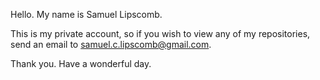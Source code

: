 Hello. My name is Samuel Lipscomb.

This is my private account, so if you wish to view any of my repositories,
send an email to samuel.c.lipscomb@gmail.com.

Thank you. Have a wonderful day.

<!---
This is a private account. Please email samuel.c.lipscomb@gmail.com to permission
to view any repositories stored here.
--->
